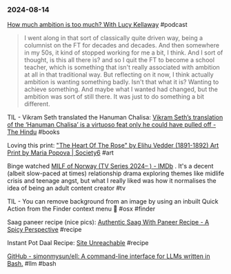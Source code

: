 ### 2024-08-14

[How much ambition is too much? With Lucy Kellaway](https://www.ft.com/content/b94ba6e6-9a51-4c08-9ae1-1df189e9f0e8) #podcast

> I went along in that sort of classically quite driven way, being a columnist on the FT for decades and decades. And then somewhere in my 50s, it kind of stopped working for me a bit, I think. And I sort of thought, is this all there is? and so I quit the FT to become a school teacher, which is something that isn't really associated with ambition at all in that traditional way. But reflecting on it now, I think actually ambition is wanting something badly. Isn't that what it is? Wanting to achieve something. And maybe what I wanted had changed, but the ambition was sort of still there. It was just to do something a bit different.

TIL - Vikram Seth translated the Hanuman Chalisa: [Vikram Seth’s translation of the ‘Hanuman Chalisa’ is a virtuoso feat only he could have pulled off - The Hindu](https://www.thehindu.com/books/book-review-the-hanuman-chalisa-vikram-seth-translation-hindu-devotional-hymn-india/article68487719.ece?pnespid=pLJ_U3xFZaRGg_DF.ym.Co2N7hyxTJQqLfGwn_pyqhNmIASDpiCAkvCtDJuIpPhFrkJHugDOyQ) #books

Loving this print: ["The Heart Of The Rose" by Elihu Vedder (1891-1892) Art Print by Maria Popova | Society6](https://society6.com/product/the-heart-of-the-rose-by-elihu-vedder-1891-1892_print?sku=s6-28492585p4a1v3) #art

Binge watched [MILF of Norway (TV Series 2024– ) - IMDb](https://www.imdb.com/title/tt32424747/) . It's a  decent (albeit slow-paced at times) relationship drama exploring themes like midlife crisis and teenage angst, but what I really liked was how it normalises the idea of being an adult content creator #tv

TIL - You can remove background from an image by using an inbuilt Quick Action from the Finder context menu 🤯 #osx #finder

Saag paneer recipe (nice pics): [Authentic Saag With Paneer Recipe - A Spicy Perspective](https://www.aspicyperspective.com/creamy-saag-paneer-recipe/#wprm-recipe-video-container-63958) #recipe

Instant Pot Daal Recipe: [Site Unreachable](https://www.bonappetit.com/story/instant-pot-dal-formula) #recipe

[GitHub - simonmysun/ell: A command-line interface for LLMs written in Bash.](https://github.com/simonmysun/ell) #llm #bash
